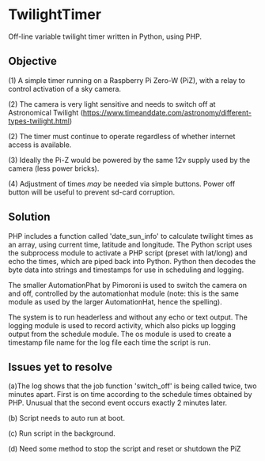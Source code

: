 # TwilightTimer
Off-line variable twilight timer written in Python, using PHP.

## Objective
(1) A simple timer running on a Raspberry Pi Zero-W (PiZ), with a relay to control activation of a sky camera. 

(2) The camera is very light sensitive and needs to switch off at Astronomical Twilight (https://www.timeanddate.com/astronomy/different-types-twilight.html)

(2) The timer must continue to operate regardless of whether internet access is available.

(3) Ideally the Pi-Z would be powered by the same 12v supply used by the camera (less power bricks).

(4) Adjustment of times *may* be needed via simple buttons. Power off button will be useful to prevent sd-card corruption.

## Solution
PHP includes a function called 'date_sun_info' to calculate twilight times as an array, using current time, latitude and longitude.
The Python script uses the subprocess module to activate a PHP script (preset with lat/long) and echo the times, which are piped back into Python.
Python then decodes the byte data into strings and timestamps for use in scheduling and logging.

The smaller AutomationPhat by Pimoroni is used to switch the camera on and off, controlled by the automationhat module (note: this is the same module as used by the larger AutomationHat, hence the spelling).

The system is to run headerless and without any echo or text output. The logging module is used to record activity, which also picks up logging output from the schedule module. The os module is used to create a timestamp file name for the log file each time the script is run.

## Issues yet to resolve
(a)The log shows that the job function 'switch_off' is being called twice, two minutes apart. First is on time according to the schedule times obtained by PHP. Unusual that the second event occurs exactly 2 minutes later. 

(b) Script needs to auto run at boot.

(c) Run script in the background.

(d) Need some method to stop the script and reset or shutdown the PiZ
